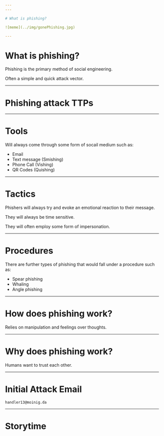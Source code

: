 ```yaml
---
---

# What is phishing?

![meme](../img/gonePhishing.jpg)

---
```


# What is phishing?

Phishing is the primary method of social engineering.

Often a simple and quick attack vector.

---

# Phishing attack TTPs

---

# Tools

Will always come through some form of socail medium such as: 

- Email
- Text message (Smishing)
- Phone Call (Vishing)
- QR Codes (Quishing)

---

# Tactics

Phishers will always try and evoke an emotional reaction to their message. 

They will always be time sensitive.

They will often employ some form of impersonation.

---

# Procedures

There are further types of phishing that would fall under a procedure such as:

- Spear phishing
- Whaling
- Angle phishing

---

# How does phishing work?

Relies on manipulation and feelings over thoughts.

---

# Why does phishing work? 

Humans want to trust each other.

---

# Initial Attack Email

`handler13@moinig.da`

---

# Storytime
